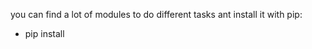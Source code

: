 you can find a lot of modules to do different tasks
ant install it with pip:
- pip install <modulename>
